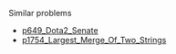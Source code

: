 Similar problems
- [p649_Dota2_Senate](https://github.com/genxium/Leetcode/tree/master/p649_Dota2_Senate) 
- [p1754_Largest_Merge_Of_Two_Strings](https://github.com/genxium/Leetcode/tree/master/p1754_Largest_Merge_Of_Two_Strings) 
